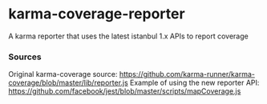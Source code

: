 # karma-coverage-reporter
A karma reporter that uses the latest istanbul 1.x APIs to report coverage

### Sources
Original karma-coverage source: https://github.com/karma-runner/karma-coverage/blob/master/lib/reporter.js
Example of using the new reporter API: https://github.com/facebook/jest/blob/master/scripts/mapCoverage.js
